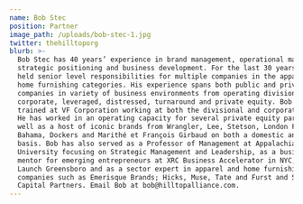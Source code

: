 ```yaml
---
name: Bob Stec
position: Partner
image_path: /uploads/bob-stec-1.jpg
twitter: thehilltoporg
blurb: >-
  Bob Stec has 40 years’ experience in brand management, operational management,
  strategic positioning and business development. For the last 30 years he has
  held senior level responsibilities for multiple companies in the apparel and
  home furnishing categories. His experience spans both public and private
  companies in variety of business environments from operating divisions,
  corporate, leveraged, distressed, turnaround and private equity. Bob was
  trained at VF Corporation working at both the divisional and corporate levels.
  He has worked in an operating capacity for several private equity partners as
  well as a host of iconic brands from Wrangler, Lee, Stetson, London Fog, Tommy
  Bahama, Dockers and Marithé et François Girbaud on both a domestic and global
  basis. Bob has also served as a Professor of Management at Appalachian State
  University focusing on Strategic Management and Leadership, as a business
  mentor for emerging entrepreneurs at XRC Business Accelerator in NYC, at
  Launch Greensboro and as a sector expert in apparel and home furnishings for
  companies such as Emerisque Brands; Hicks, Muse, Tate and Furst and Sun
  Capital Partners. Email Bob at bob@hilltopalliance.com.
---
```

